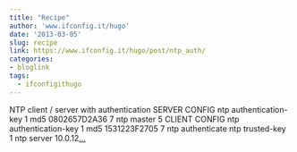 ```yaml
---
title: "Recipe"
author: 'www.ifconfig.it/hugo'
date: '2013-03-05'
slug: recipe
link: https://www.ifconfig.it/hugo/post/ntp_auth/
categories:
- bloglink
tags:
  - ifconfigithugo
---
```


NTP client / server with authentication SERVER CONFIG ntp authentication-key 1 md5 0802657D2A36 7 ntp master 5 CLIENT CONFIG ntp authentication-key 1 md5 1531223F2705 7 ntp authenticate ntp trusted-key 1 ntp server 10.0.12[... <i class="fas fa-external-link-alt"></i>](https://www.ifconfig.it/hugo/post/ntp_auth/)

